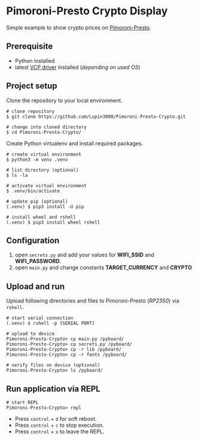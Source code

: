 # Pimoroni-Presto Crypto Display

Simple example to show crypto prices on [Pimoroni-Presto](https://shop.pimoroni.com).

## Prerequisite

- Python installed
- latest [VCP driver]( https://www.silabs.com/developers/usb-to-uart-bridge-vcp-drivers?tab=downloads) installed (_depending on used OS_)

## Project setup

Clone the repository to your local environment.

```shell
# clone repository
$ git clone https://github.com/Lupin3000/Pimoroni-Presto-Crypto.git

# change into cloned directory
$ cd Pimoroni-Presto-Crypto/
```

Create Python virtualenv and install required packages.

```shell
# create virtual environment
$ python3 -m venv .venv

# list directory (optional)
$ ls -la

# activate virtual environment
$ .venv/bin/activate

# update pip (optional)
(.venv) $ pip3 install -U pip

# install wheel and rshell
(.venv) $ pip3 install wheel rshell
```

## Configuration

1. open `secrets.py` and add your values for **WIFI_SSID** and **WIFI_PASSWORD**.
2. open `main.py` and change constants **TARGET_CURRENCY** and **CRYPTO**

## Upload and run

Upload following directories and files to Pimoroni-Presto (_RP2350_) via `rshell`.

```shell
# start serial connection
(.venv) $ rshell -p [SERIAL PORT]

# upload to device
Pimoroni-Presto-Crypto> cp main.py /pyboard/
Pimoroni-Presto-Crypto> cp secrets.py /pyboard/
Pimoroni-Presto-Crypto> cp -r lib /pyboard/
Pimoroni-Presto-Crypto> cp -r fonts /pyboard/

# verify files on device (optional)
Pimoroni-Presto-Crypto> ls /pyboard/
```

## Run application via REPL

```shell
# start REPL
Pimoroni-Presto-Crypto> repl
```

- Press `control` + `d` for soft reboot.
- Press `control` + `c` to stop execution.
- Press `control` + `x` to leave the REPL.
